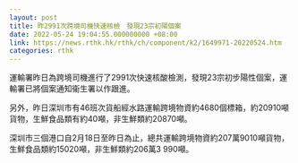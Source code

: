 ```yaml
---
layout: post
title: 昨2991次跨境司機快速核檢　發現23宗初陽個案
date: 2022-05-24 19:04:55.000000000 +08:00
link: https://news.rthk.hk/rthk/ch/component/k2/1649971-20220524.htm
categories: rthk
---
```


運輸署昨日為跨境司機進行了2991次快速核酸檢測，發現23宗初步陽性個案，運輸署已將個案通知衞生署以作跟進。

另外，昨日深圳市有46班次貨船經水路運輸跨境物資約4680個標箱，約20910噸貨物，生鮮食品類有約40噸，非生鮮類約20870噸。

深圳市三個港口自2月18日至昨日為止，總共運輸跨境物資約207萬9010噸貨物，生鮮食品類約15020噸，非生鮮類約206萬3 990噸。
